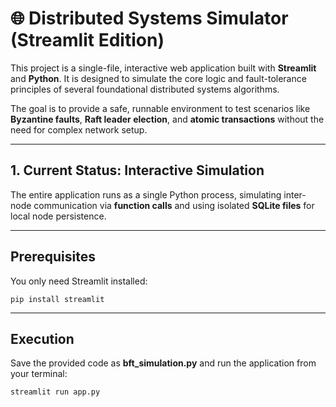 # 🌐 Distributed Systems Simulator (Streamlit Edition)

This project is a single-file, interactive web application built with **Streamlit** and **Python**. It is designed to simulate the core logic and fault-tolerance principles of several foundational distributed systems algorithms.

The goal is to provide a safe, runnable environment to test scenarios like **Byzantine faults**, **Raft leader election**, and **atomic transactions** without the need for complex network setup.

---

## 1. Current Status: Interactive Simulation

The entire application runs as a single Python process, simulating inter-node communication via **function calls** and using isolated **SQLite files** for local node persistence.

---

## Prerequisites

You only need Streamlit installed:

```
pip install streamlit
```

---

## Execution

Save the provided code as **bft_simulation.py** and run the application from your terminal:

```
streamlit run app.py
```
